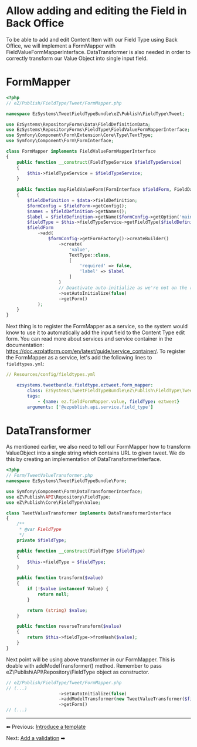 # Allow adding and editing the Field in Back Office

To be able to add and edit Content Item with our Field Type using Back Office, we will implement a FormMapper with FieldValueFormMapperInterface. 
DataTransformer is also needed in order to correctly transform our Value Object into single input field.

# FormMapper
``` php
<?php
// eZ/Publish/FieldType/Tweet/FormMapper.php

namespace EzSystems\TweetFieldTypeBundle\eZ\Publish\FieldType\Tweet;

use EzSystems\RepositoryForms\Data\FieldDefinitionData;
use EzSystems\RepositoryForms\FieldType\FieldValueFormMapperInterface;
use Symfony\Component\Form\Extension\Core\Type\TextType;
use Symfony\Component\Form\FormInterface;

class FormMapper implements FieldValueFormMapperInterface
{
    public function __construct(FieldTypeService $fieldTypeService)
    {
        $this->fieldTypeService = $fieldTypeService;
    }
    
    public function mapFieldValueForm(FormInterface $fieldForm, FieldData $data)
    {
        $fieldDefinition = $data->fieldDefinition;
        $formConfig = $fieldForm->getConfig();
        $names = $fieldDefinition->getNames();
        $label = $fieldDefinition->getName($formConfig->getOption('mainLanguageCode')) ?: reset($names);
        $fieldType = $this->fieldTypeService->getFieldType($fieldDefinition->fieldTypeIdentifier);
        $fieldForm
            ->add(
                $formConfig->getFormFactory()->createBuilder()
                    ->create(
                        'value',
                        TextType::class,
                        [
                            'required' => false,
                            'label' => $label
                        ]
                    )
                    // Deactivate auto-initialize as we're not on the root form.
                    ->setAutoInitialize(false)
                    ->getForm()
            );
    }
}
```

Next thing is to register the FormMapper as a service, so the system would know to use it to automatically add the input field to the Content Type edit form. You can read more about services and service container in the documentation: https://doc.ezplatform.com/en/latest/guide/service_container/. To register the FormMapper as a service, let's add the following lines to `fieldtypes.yml`:
``` yml
// Resources/config/fieldtypes.yml

    ezsystems.tweetbundle.fieldtype.eztweet.form_mapper:
        class: EzSystems\TweetFieldTypeBundle\eZ\Publish\FieldType\Tweet\FormMapper
        tags:
            - {name: ez.fieldFormMapper.value, fieldType: eztweet}
        arguments: ['@ezpublish.api.service.field_type']
```

# DataTransformer

As mentioned earlier, we also need to tell our FormMapper how to transform ValueObject into a single string which contains URL to given tweet. We do this by creating an implementation of DataTransformerInterface.

``` php
<?php
// Form/TweetValueTransformer.php
namespace EzSystems\TweetFieldTypeBundle\Form;

use Symfony\Component\Form\DataTransformerInterface;
use eZ\Publish\API\Repository\FieldType;
use eZ\Publish\Core\FieldType\Value;

class TweetValueTransformer implements DataTransformerInterface
{
    /**
     * @var FieldType
     */
    private $fieldType;

    public function __construct(FieldType $fieldType)
    {
        $this->fieldType = $fieldType;
    }

    public function transform($value)
    {
        if (!$value instanceof Value) {
            return null;
        }

        return (string) $value;
    }

    public function reverseTransform($value)
    {
        return $this->fieldType->fromHash($value);
    }
}
```

Next point will be using above transformer in our FormMapper. This is doable with addModelTransformer() method. Remember to pass eZ\Publish\API\Repository\FieldType object as constructor.

``` php
// eZ/Publish/FieldType/Tweet/FormMapper.php
// (...)
                    ->setAutoInitialize(false)
                    ->addModelTransformer(new TweetValueTransformer($fieldType))
                    ->getForm()
// (...)
```  
------------------------------------------------------------------------

⬅ Previous: [Introduce a template](6_introduce_a_template.md)

Next: [Add a validation](8_add_a_validation.md) ➡
